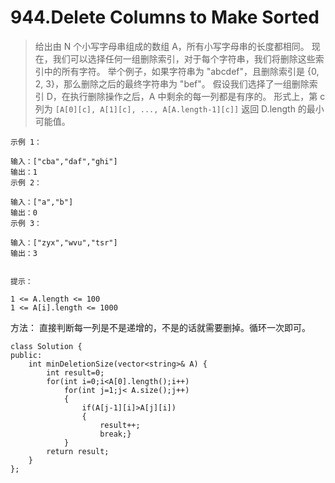 # 944.Delete Columns to Make Sorted
> 给出由 N 个小写字母串组成的数组 A，所有小写字母串的长度都相同。
现在，我们可以选择任何一组删除索引，对于每个字符串，我们将删除这些索引中的所有字符。
举个例子，如果字符串为 "abcdef"，且删除索引是 {0, 2, 3}，那么删除之后的最终字符串为 "bef"。
假设我们选择了一组删除索引 D，在执行删除操作之后，A 中剩余的每一列都是有序的。
形式上，第 c 列为 `[A[0][c], A[1][c], ..., A[A.length-1][c]]`
返回 D.length 的最小可能值。


```
示例 1：

输入：["cba","daf","ghi"]
输出：1
示例 2：

输入：["a","b"]
输出：0
示例 3：

输入：["zyx","wvu","tsr"]
输出：3


提示：

1 <= A.length <= 100
1 <= A[i].length <= 1000
```

方法： 直接判断每一列是不是递增的，不是的话就需要删掉。循环一次即可。

```
class Solution {
public:
    int minDeletionSize(vector<string>& A) {
        int result=0;
        for(int i=0;i<A[0].length();i++)
            for(int j=1;j< A.size();j++)
            {
                if(A[j-1][i]>A[j][i])
                {
                    result++;
                    break;}
            }
        return result;
    }
};
```
